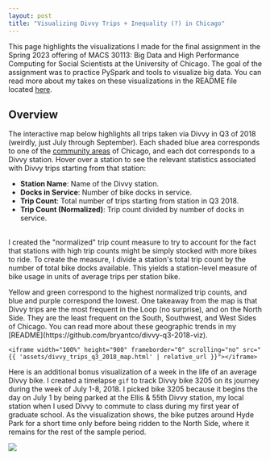 ```yaml
---
layout: post
title: "Visualizing Divvy Trips + Inequality (?) in Chicago"
---
```

This page highlights the visualizations I made for the final assignment in
the Spring 2023 offering of MACS 30113: Big Data and High Performance Computing for Social Scientists at the University of Chicago.
The goal of the assignment was to practice PySpark and tools to visualize big data. You can read more about my takes on these visualizations
in the README file located [here](https://github.com/bryantco/divvy-q3-2018-viz).

<h2>Overview</h2>
<p> The interactive map below highlights all trips taken via Divvy in Q3
of 2018 (weirdly, just July through September). Each shaded blue area corresponds to one of the
<a href="https://www.chicago.gov/content/dam/city/depts/dgs/InformationTechnology/GIS/MapBook_Community_Areas.pdf">community areas</a>
of Chicago, and each dot corresponds to a Divvy station. Hover over a station to see the relevant statistics associated with
Divvy trips starting from that station: <br>
<ul>
 <li><b>Station Name</b>: Name of the Divvy station.</li>
 <li><b>Docks in Service</b>: Number of bike docks in service.</li>
 <li><b>Trip Count</b>: Total number of trips starting from station in Q3 2018.</li>
 <li><b>Trip Count (Normalized)</b>: Trip count divided by number of docks in service.</li>
</ul>
<br>
I created the "normalized" trip count measure to try to account for the fact that stations with high trip counts
might be simply stocked with more bikes to ride. To create the measure, I divide a station's total trip count by
the number of total bike docks available. This yields a station-level measure of bike usage in units
of average trips per station bike.
</p>

<p>
Yellow and green correspond to the highest normalized trip counts, and blue and purple correspond
the lowest. One takeaway from the map is that Divvy trips are the most frequent in the Loop (no surprise),
and on the North Side. They are the least frequent on the South, Southwest, and West Sides of Chicago.
You can read more about these geographic trends in my [README](https://github.com/bryantco/divvy-q3-2018-viz).
</p>


<div class="container">

    <iframe width="100%" height="900" frameborder="0" scrolling="no" src="{{ 'assets/divvy_trips_q3_2018_map.html' | relative_url }}"></iframe>

</div> <!-- /.container -->

Here is an additional bonus visualization of a week in the life of an average Divvy bike. I created a timelapse `gif` to track Divvy bike 3205
on its journey during the week of July 1-8, 2018. I picked bike 3205 because it begins the day on July 1 by being parked at
the Ellis & 55th Divvy station, my local station when I used Divvy to commute to class during my first year of graduate school. As the visualization shows, the bike putzes around Hyde Park for a short time only before being ridden to the North Side, where it remains for the rest of the sample period.

<div>
  	<img src="{{ 'assets/bike_3205.gif' | relative_url }}" />
</div>
